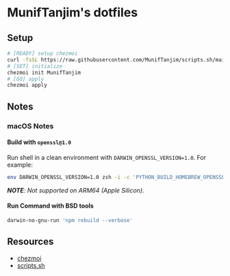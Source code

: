 # MunifTanjim's dotfiles

## Setup

```sh
# [READY] setup chezmoi
curl -fsSL https://raw.githubusercontent.com/MunifTanjim/scripts.sh/main/setup-chezmoi | bash
# [SET] initialize
chezmoi init MunifTanjim
# [GO] apply
chezmoi apply
```

## Notes

### macOS Notes

#### Build with `openssl@1.0`

Run shell in a clean environment with `DARWIN_OPENSSL_VERSION=1.0`. For example:

```sh
env DARWIN_OPENSSL_VERSION=1.0 zsh -i -c 'PYTHON_BUILD_HOMEBREW_OPENSSL_FORMULA=openssl@1.0 pyenv install <version>'
```

_**NOTE**: Not supported on ARM64 (Apple Silicon)._

#### Run Command with BSD tools

```sh
darwin-no-gnu-run 'npm rebuild --verbose'
```

## Resources

- [chezmoi](https://www.chezmoi.io)
- [scripts.sh](https://github.com/MunifTanjim/scripts.sh)
